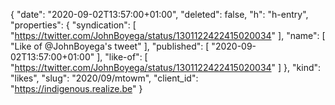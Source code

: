 {
  "date": "2020-09-02T13:57:00+01:00",
  "deleted": false,
  "h": "h-entry",
  "properties": {
    "syndication": [
      "https://twitter.com/JohnBoyega/status/1301122422415020034"
    ],
    "name": [
      "Like of @JohnBoyega's tweet"
    ],
    "published": [
      "2020-09-02T13:57:00+01:00"
    ],
    "like-of": [
      "https://twitter.com/JohnBoyega/status/1301122422415020034"
    ]
  },
  "kind": "likes",
  "slug": "2020/09/mtowm",
  "client_id": "https://indigenous.realize.be"
}
